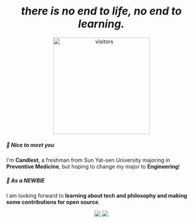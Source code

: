 <h1 align="center"><i>there is no end to life, no end to learning.</i></h1>

<div align="center">
  <img
    width="256px"
    alt="visitors"
    src="https://count.getloli.com/get/@candlest"
  />
</div>

##### 👋 Nice to meet you

I'm **Candlest**, a freshman from Sun Yat-sen University majoring in **Preventive Medicine**, but hoping to change my major to **Engineering**!

##### 🥺 As a **NEWBIE**

I am looking forward to **learning about tech and philosophy and making some contributions for open source**.

<div align="center">
    <img src="https://github-readme-stats.vercel.app/api/top-langs/?username=candlest&exclude_repo=arch-guide,candlest.github.io,candlest"/>
    <img src="https://github-readme-stats.vercel.app/api?username=candlest&show_icons=true&line_height=40"/>
</div>
